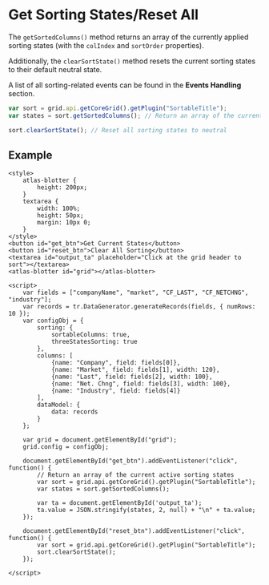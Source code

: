 # Get Sorting States/Reset All

The `getSortedColumns()` method returns an array of the currently applied sorting states (with the `colIndex` and `sortOrder` properties).

Additionally, the `clearSortState()` method resets the current sorting states to their default neutral state.

A list of all sorting-related events can be found in the **Events Handling** section.

```js
var sort = grid.api.getCoreGrid().getPlugin("SortableTitle");
var states = sort.getSortedColumns(); // Return an array of the current active sorting states

sort.clearSortState(); // Reset all sorting states to neutral
```

## Example

```live
<style>
	atlas-blotter {
		height: 200px;
	}
	textarea {
		width: 100%;
		height: 50px;
		margin: 10px 0;
	}
</style>
<button id="get_btn">Get Current States</button>
<button id="reset_btn">Clear All Sorting</button>
<textarea id="output_ta" placeholder="Click at the grid header to sort"></textarea>
<atlas-blotter id="grid"></atlas-blotter>

<script>
	var fields = ["companyName", "market", "CF_LAST", "CF_NETCHNG", "industry"];
	var records = tr.DataGenerator.generateRecords(fields, { numRows: 10 });
	var configObj = {
		sorting: {
			sortableColumns: true,
			threeStatesSorting: true
		},
		columns: [
			{name: "Company", field: fields[0]},
			{name: "Market", field: fields[1], width: 120},
			{name: "Last", field: fields[2], width: 100},
			{name: "Net. Chng", field: fields[3], width: 100},
			{name: "Industry", field: fields[4]}
		],
		dataModel: {
			data: records
		}
	};

	var grid = document.getElementById("grid");
	grid.config = configObj;

	document.getElementById("get_btn").addEventListener("click", function() {
		// Return an array of the current active sorting states
		var sort = grid.api.getCoreGrid().getPlugin("SortableTitle");
		var states = sort.getSortedColumns();

		var ta = document.getElementById('output_ta');
		ta.value = JSON.stringify(states, 2, null) + "\n" + ta.value;
	});

	document.getElementById("reset_btn").addEventListener("click", function() {
		var sort = grid.api.getCoreGrid().getPlugin("SortableTitle");
		sort.clearSortState();
	});

</script>
```
